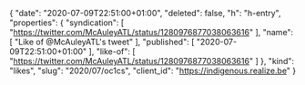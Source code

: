 {
  "date": "2020-07-09T22:51:00+01:00",
  "deleted": false,
  "h": "h-entry",
  "properties": {
    "syndication": [
      "https://twitter.com/McAuleyATL/status/1280976877038063616"
    ],
    "name": [
      "Like of @McAuleyATL's tweet"
    ],
    "published": [
      "2020-07-09T22:51:00+01:00"
    ],
    "like-of": [
      "https://twitter.com/McAuleyATL/status/1280976877038063616"
    ]
  },
  "kind": "likes",
  "slug": "2020/07/oc1cs",
  "client_id": "https://indigenous.realize.be"
}
